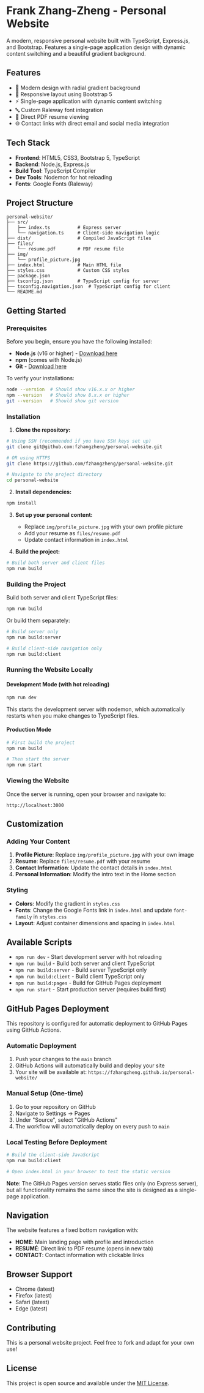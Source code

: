 # Frank Zhang-Zheng - Personal Website

A modern, responsive personal website built with TypeScript, Express.js, and Bootstrap. Features a single-page application design with dynamic content switching and a beautiful gradient background.

## Features

- 🎨 Modern design with radial gradient background
- 📱 Responsive layout using Bootstrap 5
- ⚡ Single-page application with dynamic content switching
- 🔤 Custom Raleway font integration
- 📄 Direct PDF resume viewing
- 🌐 Contact links with direct email and social media integration

## Tech Stack

- **Frontend**: HTML5, CSS3, Bootstrap 5, TypeScript
- **Backend**: Node.js, Express.js
- **Build Tool**: TypeScript Compiler
- **Dev Tools**: Nodemon for hot reloading
- **Fonts**: Google Fonts (Raleway)

## Project Structure

```
personal-website/
├── src/
│   ├── index.ts          # Express server
│   └── navigation.ts     # Client-side navigation logic
├── dist/                 # Compiled JavaScript files
├── files/
│   └── resume.pdf        # PDF resume file
├── img/
│   └── profile_picture.jpg
├── index.html            # Main HTML file
├── styles.css            # Custom CSS styles
├── package.json
├── tsconfig.json         # TypeScript config for server
├── tsconfig.navigation.json  # TypeScript config for client
└── README.md
```

## Getting Started

### Prerequisites

Before you begin, ensure you have the following installed:
- **Node.js** (v16 or higher) - [Download here](https://nodejs.org/)
- **npm** (comes with Node.js)
- **Git** - [Download here](https://git-scm.com/)

To verify your installations:
```bash
node --version  # Should show v16.x.x or higher
npm --version   # Should show 8.x.x or higher
git --version   # Should show git version
```

### Installation

1. **Clone the repository:**
```bash
# Using SSH (recommended if you have SSH keys set up)
git clone git@github.com:fzhangzheng/personal-website.git

# OR using HTTPS
git clone https://github.com/fzhangzheng/personal-website.git

# Navigate to the project directory
cd personal-website
```

2. **Install dependencies:**
```bash
npm install
```

3. **Set up your personal content:**
   - Replace `img/profile_picture.jpg` with your own profile picture
   - Add your resume as `files/resume.pdf`
   - Update contact information in `index.html`

4. **Build the project:**
```bash
# Build both server and client files
npm run build
```

### Building the Project

Build both server and client TypeScript files:
```bash
npm run build
```

Or build them separately:
```bash
# Build server only
npm run build:server

# Build client-side navigation only
npm run build:client
```

### Running the Website Locally

#### Development Mode (with hot reloading)
```bash
npm run dev
```
This starts the development server with nodemon, which automatically restarts when you make changes to TypeScript files.

#### Production Mode
```bash
# First build the project
npm run build

# Then start the server
npm run start
```

### Viewing the Website

Once the server is running, open your browser and navigate to:
```
http://localhost:3000
```

## Customization

### Adding Your Content

1. **Profile Picture**: Replace `img/profile_picture.jpg` with your own image
2. **Resume**: Replace `files/resume.pdf` with your resume
3. **Contact Information**: Update the contact details in `index.html`
4. **Personal Information**: Modify the intro text in the Home section

### Styling

- **Colors**: Modify the gradient in `styles.css`
- **Fonts**: Change the Google Fonts link in `index.html` and update `font-family` in `styles.css`
- **Layout**: Adjust container dimensions and spacing in `index.html`

## Available Scripts

- `npm run dev` - Start development server with hot reloading
- `npm run build` - Build both server and client TypeScript
- `npm run build:server` - Build server TypeScript only  
- `npm run build:client` - Build client TypeScript only
- `npm run build:pages` - Build for GitHub Pages deployment
- `npm run start` - Start production server (requires build first)

## GitHub Pages Deployment

This repository is configured for automatic deployment to GitHub Pages using GitHub Actions.

### Automatic Deployment

1. Push your changes to the `main` branch
2. GitHub Actions will automatically build and deploy your site
3. Your site will be available at: `https://fzhangzheng.github.io/personal-website/`

### Manual Setup (One-time)

1. Go to your repository on GitHub
2. Navigate to Settings → Pages
3. Under "Source", select "GitHub Actions"
4. The workflow will automatically deploy on every push to `main`

### Local Testing Before Deployment

```bash
# Build the client-side JavaScript
npm run build:client

# Open index.html in your browser to test the static version
```

**Note**: The GitHub Pages version serves static files only (no Express server), but all functionality remains the same since the site is designed as a single-page application.

## Navigation

The website features a fixed bottom navigation with:
- **HOME**: Main landing page with profile and introduction
- **RESUMÉ**: Direct link to PDF resume (opens in new tab)
- **CONTACT**: Contact information with clickable links

## Browser Support

- Chrome (latest)
- Firefox (latest)
- Safari (latest)
- Edge (latest)

## Contributing

This is a personal website project. Feel free to fork and adapt for your own use!

## License

This project is open source and available under the [MIT License](LICENSE).